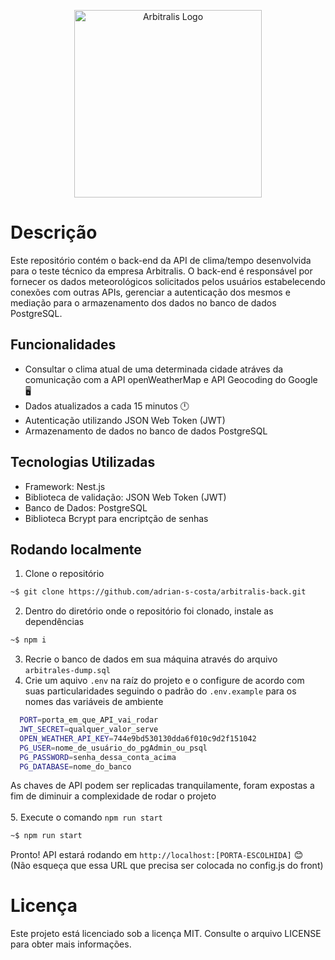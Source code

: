 <p align="center">
  <a href="http://nestjs.com/" target="blank"><img src="https://res.cloudinary.com/dmo7nzytn/image/upload/v1687912863/308830962_436245725278167_5731677229795523086_n_n9g23c.png" width="300" alt="Arbitralis Logo" /></a>
</p>

# Descrição
Este repositório contém o back-end da API de clima/tempo desenvolvida para o teste técnico da empresa Arbitralis. O back-end é responsável por fornecer os dados meteorológicos solicitados pelos usuários estabelecendo conexões com outras APIs, gerenciar a autenticação dos mesmos e mediação para o armazenamento dos dados no banco de dados PostgreSQL.

## Funcionalidades
- Consultar o clima atual de uma determinada cidade atráves da comunicação com a API openWeatherMap e API Geocoding do Google 🖥 <br>
- Dados atualizados a cada 15 minutos 🕛
- Autenticação utilizando JSON Web Token (JWT)
- Armazenamento de dados no banco de dados PostgreSQL

## Tecnologias Utilizadas
- Framework: Nest.js
- Biblioteca de validação: JSON Web Token (JWT)
- Banco de Dados: PostgreSQL
- Biblioteca Bcrypt para encriptção de senhas

## Rodando localmente
1. Clone o repositório
```bash
~$ git clone https://github.com/adrian-s-costa/arbitralis-back.git
```
2. Dentro do diretório onde o repositório foi clonado, instale as dependências
```bash
~$ npm i
```
3. Recrie o banco de dados em sua máquina através do arquivo `arbitrales-dump.sql` <br/>
4. Crie um aquivo `.env` na raíz do projeto e o configure de acordo com suas particularidades seguindo o padrão do `.env.example` para os nomes das variáveis de ambiente 
```bash
  PORT=porta_em_que_API_vai_rodar
  JWT_SECRET=qualquer_valor_serve
  OPEN_WEATHER_API_KEY=744e9bd530130dda6f010c9d2f151042
  PG_USER=nome_de_usuário_do_pgAdmin_ou_psql
  PG_PASSWORD=senha_dessa_conta_acima
  PG_DATABASE=nome_do_banco
```
As chaves de API podem ser replicadas tranquilamente, foram expostas a fim de diminuir a complexidade de rodar o projeto <br/>
<br/>
5. Execute o comando `npm run start`
```bash
~$ npm run start
```
Pronto! API estará rodando em `http://localhost:[PORTA-ESCOLHIDA]` 😊 <br/>
(Não esqueça que essa URL que precisa ser colocada no config.js do front)

# Licença
Este projeto está licenciado sob a licença MIT. Consulte o arquivo LICENSE para obter mais informações.
